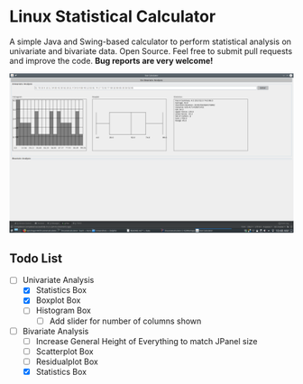 # Linux Statistical Calculator
A simple Java and Swing-based calculator to perform statistical analysis on univariate and bivariate data.
Open Source. Feel free to submit pull requests and improve the code. **Bug reports are very welcome!**

![Screenshot](/Screenshots/Screenshot1.png)

## Todo List
- [ ] Univariate Analysis
  - [x] Statistics Box
  - [x] Boxplot Box
  - [ ] Histogram Box
    - [ ] Add slider for number of columns shown
- [ ] Bivariate Analysis
  - [ ] Increase General Height of Everything to match JPanel size
  - [ ] Scatterplot Box
  - [ ] Residualplot Box
  - [x] Statistics Box
